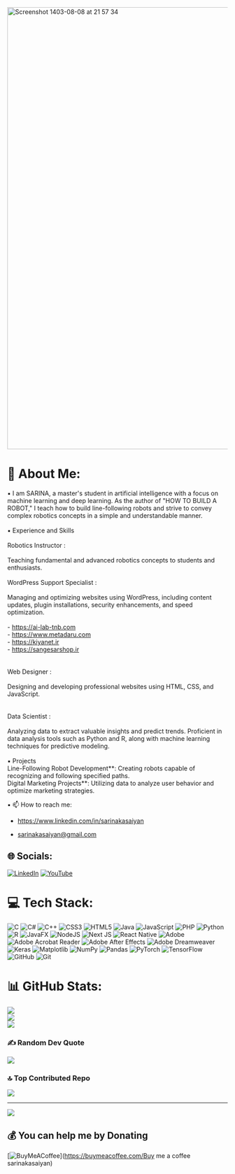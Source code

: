 
<img width="1011" alt="Screenshot 1403-08-08 at 21 57 34" src="https://github.com/user-attachments/assets/a081be9c-1948-407c-b13b-8deb73081fee">


# 💫 About Me:
▪️ I am SARINA, a master's student in artificial intelligence with a focus on machine learning and deep learning. As the author of "HOW TO BUILD A ROBOT," I teach how to          build line-following robots and strive to convey complex robotics concepts in a simple and understandable manner.<br> <br>▪️ Experience and Skills<br><br>   Robotics Instructor : <br>   <br>   Teaching fundamental and advanced robotics concepts to students and enthusiasts.<br>   <br>   WordPress Support Specialist :<br>   <br>   Managing and optimizing websites using WordPress, including content updates, plugin installations, security enhancements, and speed optimization.<br><br>  - https://ai-lab-tnb.com<br>  - https://www.metadaru.com<br>  - https://kiyanet.ir<br>  - https://sangesarshop.ir<br>    <br>   <br>   Web Designer : <br>   <br>   Designing and developing professional websites using HTML, CSS, and JavaScript.<br><br><br>   Data Scientist : <br>   <br>   Analyzing data to extract valuable insights and predict trends. Proficient in data analysis tools such as Python and R, along with machine learning techniques     for              predictive modeling.<br><br>▪️ Projects<br>   Line-Following Robot Development**: Creating robots capable of recognizing and following specified paths.<br>   Digital Marketing Projects**: Utilizing data to analyze user behavior and optimize marketing strategies.<br>



▪️ 📫 How to reach me:

  - https://www.linkedin.com/in/sarinakasaiyan

  - sarinakasaiyan@gmail.com
    
## 🌐 Socials:
[![LinkedIn](https://img.shields.io/badge/LinkedIn-%230077B5.svg?logo=linkedin&logoColor=white)](https://linkedin.com/in/https://www.linkedin.com/in/sarinakasaiyan) [![YouTube](https://img.shields.io/badge/YouTube-%23FF0000.svg?logo=YouTube&logoColor=white)](https://youtube.com/@sarinakasaiyan) 

# 💻 Tech Stack:
![C](https://img.shields.io/badge/c-%2300599C.svg?style=for-the-badge&logo=c&logoColor=white) ![C#](https://img.shields.io/badge/c%23-%23239120.svg?style=for-the-badge&logo=csharp&logoColor=white) ![C++](https://img.shields.io/badge/c++-%2300599C.svg?style=for-the-badge&logo=c%2B%2B&logoColor=white) ![CSS3](https://img.shields.io/badge/css3-%231572B6.svg?style=for-the-badge&logo=css3&logoColor=white) ![HTML5](https://img.shields.io/badge/html5-%23E34F26.svg?style=for-the-badge&logo=html5&logoColor=white) ![Java](https://img.shields.io/badge/java-%23ED8B00.svg?style=for-the-badge&logo=openjdk&logoColor=white) ![JavaScript](https://img.shields.io/badge/javascript-%23323330.svg?style=for-the-badge&logo=javascript&logoColor=%23F7DF1E) ![PHP](https://img.shields.io/badge/php-%23777BB4.svg?style=for-the-badge&logo=php&logoColor=white) ![Python](https://img.shields.io/badge/python-3670A0?style=for-the-badge&logo=python&logoColor=ffdd54) ![R](https://img.shields.io/badge/r-%23276DC3.svg?style=for-the-badge&logo=r&logoColor=white) ![JavaFX](https://img.shields.io/badge/javafx-%23FF0000.svg?style=for-the-badge&logo=javafx&logoColor=white) ![NodeJS](https://img.shields.io/badge/node.js-6DA55F?style=for-the-badge&logo=node.js&logoColor=white) ![Next JS](https://img.shields.io/badge/Next-black?style=for-the-badge&logo=next.js&logoColor=white) ![React Native](https://img.shields.io/badge/react_native-%2320232a.svg?style=for-the-badge&logo=react&logoColor=%2361DAFB) ![Adobe](https://img.shields.io/badge/adobe-%23FF0000.svg?style=for-the-badge&logo=adobe&logoColor=white) ![Adobe Acrobat Reader](https://img.shields.io/badge/Adobe%20Acrobat%20Reader-EC1C24.svg?style=for-the-badge&logo=Adobe%20Acrobat%20Reader&logoColor=white) ![Adobe After Effects](https://img.shields.io/badge/Adobe%20After%20Effects-9999FF.svg?style=for-the-badge&logo=Adobe%20After%20Effects&logoColor=white) ![Adobe Dreamweaver](https://img.shields.io/badge/Adobe%20Dreamweaver-FF61F6.svg?style=for-the-badge&logo=Adobe%20Dreamweaver&logoColor=white) ![Keras](https://img.shields.io/badge/Keras-%23D00000.svg?style=for-the-badge&logo=Keras&logoColor=white) ![Matplotlib](https://img.shields.io/badge/Matplotlib-%23ffffff.svg?style=for-the-badge&logo=Matplotlib&logoColor=black) ![NumPy](https://img.shields.io/badge/numpy-%23013243.svg?style=for-the-badge&logo=numpy&logoColor=white) ![Pandas](https://img.shields.io/badge/pandas-%23150458.svg?style=for-the-badge&logo=pandas&logoColor=white) ![PyTorch](https://img.shields.io/badge/PyTorch-%23EE4C2C.svg?style=for-the-badge&logo=PyTorch&logoColor=white) ![TensorFlow](https://img.shields.io/badge/TensorFlow-%23FF6F00.svg?style=for-the-badge&logo=TensorFlow&logoColor=white) ![GitHub](https://img.shields.io/badge/github-%23121011.svg?style=for-the-badge&logo=github&logoColor=white) ![Git](https://img.shields.io/badge/git-%23F05033.svg?style=for-the-badge&logo=git&logoColor=white)
# 📊 GitHub Stats:
![](https://github-readme-stats.vercel.app/api?username=sarinakasaiyan&theme=dark&hide_border=false&include_all_commits=true&count_private=true)<br/>
![](https://github-readme-streak-stats.herokuapp.com/?user=sarinakasaiyan&theme=dark&hide_border=false)<br/>
![](https://github-readme-stats.vercel.app/api/top-langs/?username=sarinakasaiyan&theme=dark&hide_border=false&include_all_commits=true&count_private=true&layout=compact)

### ✍️ Random Dev Quote
![](https://quotes-github-readme.vercel.app/api?type=horizontal&theme=light)

### 🔝 Top Contributed Repo
![](https://github-contributor-stats.vercel.app/api?username=sarinakasaiyan&limit=5&theme=panda&combine_all_yearly_contributions=true)

---
[![](https://visitcount.itsvg.in/api?id=sarinakasaiyan&icon=9&color=13)](https://visitcount.itsvg.in)

  ## 💰 You can help me by Donating
  [![BuyMeACoffee](https://img.shields.io/badge/Buy%20Me%20a%20Coffee-ffdd00?style=for-the-badge&logo=buy-me-a-coffee&logoColor=black)](https://buymeacoffee.com/Buy me a coffee sarinakasaiyan) 

  
<!-- Proudly created with GPRM ( https://gprm.itsvg.in ) -->



